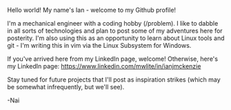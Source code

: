 Hello world! My name's Ian - welcome to my Github profile!

I'm a mechanical engineer with a coding hobby (/problem). I like to dabble in all sorts of technologies and plan to post some of my adventures here for posterity. I'm also using this as an opportunity to learn about Linux tools and git - I'm writing this in vim via the Linux Subsystem for Windows. 

If you've arrived here from my LinkedIn page, welcome! Otherwise, here's my LinkedIn page: https://www.linkedin.com/mwlite/in/ianjmckenzie

Stay tuned for future projects that I'll post as inspiration strikes (which may be somewhat infrequently, but we'll see).

-Nai
